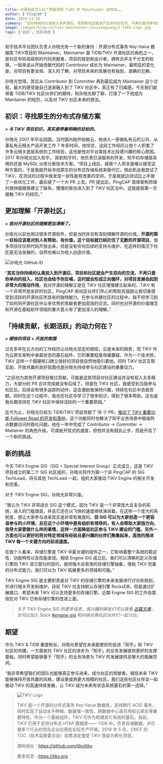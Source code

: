 ```yaml
---
title: 开源社区怎么玩？明星项目 TiKV 的 Maintainer 这样说……
author: ['PingCAP']
date: 2019-11-28
summary: “当你持续的认真投入到开源后，项目和社区就会产生双向的交流，不再只是你单向的投入，社区也会给予你反哺，这时就会形成正向循环，对项目发展会起到非常大的推动作用。”
image: /images/blog-cn/tikv-maintainer-sunxiaoguang/2-TiKV-Logo.jpg
tags: ['社区','社区动态']
---
```



知乎技术平台团队负责人孙晓光有一个新的身份：开源分布式事务 Key-Value 数据库 TiKV项目的 Maintainer。Maintainer 是 TiDB/TiKV 开源社区的角色之一，是社区中较高级别的代码贡献者，项目的规划和设计者，拥有合并主干分支的权限。一般来说从开始贡献代码的 Contributor 成长为 Maintainer，最明显的变化是，对项目有更全局、深入的了解，对项目未来的发展也有独到、准确的见解。

孙晓光觉得，其实从 Contributor 到 Committer 再到最后成为 Maintainer 这个过程，最大的感受是自己逐渐融入到了 TiKV 社区中，真正有了归属感。今天我们就带着 TiDB/TiKV 社区伙伴们的期待，和孙晓光聊了聊，打探了一下他成为 Maintainer 的经历，以及对 TiKV 社区未来的想法。

## 初识：寻找原生的分布式存储方案

***> 与 TiKV 项目初识，其实是带着明确的目标的。***

孙晓光 2007 年毕业回国，当时国内刚开始做云，他进入一家做私有云的公司，从事私有云相关产品开发工作 7 年多时间，他坦言，这段工作经历让他个人积累了许多云相关底层系统的工作经验，这也是他对平台类技术比较感兴趣的核心原因。2017 年孙晓光加入知乎。
刚到知乎时，他负责已读服务的开发，知乎的存储层采用的还是 MySQL 分库分表技术方案。“项目上线后，就我个人而言是难以接受这种方案的，于是我就开始寻找原生的分布式存储系统来替代它。借此机会我尝试了 TiKV，在测试的过程中我发现一些性能有改善的空间，于是我就边测试边上手做了一些优化工作，最后提了一个大 PR 上去。PR 提出后，PingCAP 首席架构师唐刘很快就跟我建立了联系，慢慢的我也进入到了 TiKV 社区当中。这就是我第一次接触 TiKV 的经历。”

## 更加理解「开源社区」


***> 我对开源社区的理解更加清晰了。***

孙晓光以前也用过很多开源软件，但是当时并没有深刻理解开源的价值。**开源的第一目标应该是对别人有帮助、有价值，这个目标就已经拦住了无数的开源项目**。很多项目仅仅把代码开放出来，但是没有任何后续的支持与维护，在这样的情况下社区是无法发展的，自然也难以为他人创造价值。

![孙晓光 GitHub ID](https://download.pingcap.com/images/blog/tikv-maintainer-sunxiaoguang/1-GitHub-ID.png)

“**其实当你持续的认真投入到开源后，项目和社区就会产生双向的交流，不再只是你单向的投入，社区也会给予你反哺，这时就会形成正向循环，对项目发展会起到非常大的推动作用**。我对开源的理解正是在 TiKV 社区慢慢建立起来的，TiKV 有一个非常开放友好的社区，PingCAP 和社区伙伴们热心的帮助及鼓励让我切身感受到活跃的开源社区所具有的独特魅力。在参与共建社区的过程中，我不但学习到了如何同开源社区中众多优秀的贡献者更加高效的交流，同时也对开源的价值理念和开源在基础软件领域的重大意义有了更加深入的理解。”

## 「持续贡献，长期活跃」的动力何在？

***> 硬核的项目 + 开放的氛围***

过去多年在云方向的工作经历让孙晓光坚定的相信，云是未来的趋势，而 TiKV 作为云原生架构中承载状态的基石组件，它的重要程度毋庸置疑。作为一个技术控，TiKV 这样一个既硬核口碑又很好的项目很自然地吸引着他。同时 TiKV 社区互帮互助、开放共赢的良好氛围也是孙晓光持续参与社区建设的重要动力。

“之前也为其他开源项目做过贡献，可能是这些项目对社区建设并没有投入太多精力，大部分的 PR 合并完成就没有后续了。但是在 TiKV 社区，我感受到当我参与社区后，后续会有很多追踪的动作，这会激励我保持兴趣，持续在社区中去做贡献。同时在这个过程中，我也在社区中学习了很多知识，得到了很多帮助，这也是我长期坚持在 TiKV 社区中保持活跃的一个重要原因。”

迄今为止，孙晓光已经为 TiDB/TiKV 项目贡献了 18 个 PR，[推动了 TiKV  重要功能 Follower Read 的开发和落地](https://pingcap.com/blog-cn/zhihu-the-story-of-contributing-to-tidb-community/)，这个功能同时也解决了知乎业务场景中极端热点数据访问的吞吐问题。他在一年中完成了 Contributor -> Committer -> Maitainer 的角色升级，可谓是开挂式的速度，但他并没有就此止步，而是开启了一个新的挑战。

## 新的挑战

今天 TiKV Engine SIG（SIG = Special Interest Group）正式成立，这是 TiKV 项目成立的第二个 SIG 社区组织，孙晓光将作为第一个非 PingCAP 的 SIG TechLead，将与其他 TechLead 一起，组织大家推动 TiKV Engine 的相关开发和完善。

对于 TiKV Engine SIG，孙晓光非常兴奋。

“我认为 TiKV 非常适合 SIG 这个模式，因为 TiKV 是一个非常庞大且复杂的系统，进入的门槛很高，并且它还在以飞快的速度继续演进着。在这样一个庞大的系统里，想让大家参与进来其实是非常有难度的。**但 SIG 可以为大家创造一个更容易参与的小环境，且在这个小环境中是有组织有领导的，有人会帮助大家指方向，指导大家要做什么样的事情，这样一方面降低社区参与 TiKV 建设的门槛，另外一方面也可以更好的将对特定领域有经验且感兴趣的伙伴们聚集起来，高效的推进 TiKV 每一个关键方向的前进速度。**

在我个人看来，存储引擎是 TiKV 中最关键的组件之一，它影响着整个系统的稳定性、功能特性以及性能表现。相信 Engine SIG 成立后，我们可以清晰的定义存储引擎同 TiKV 其它部分的契约，提供强大且易用的存储引擎抽象，借助 TiKV 完备的分布式能力，我们可以为 TiKV 拓展更多的领域和可能。”

TiKV Engine SIG 是主要职责是对 TiKV 的存储引擎的未来发展进行讨论和规划，并进行相关开发和维护。目前 TiKV 仅支持默认存储引擎 RocksDB，但是通过扩展接口，希望未来 TiKV 可以支持更多的存储引擎。近期 Engine SIG 的工作会围绕在对 TiKV 已有存储引擎的改进上面。

>*关于 TiKV Engine SIG  的更多信息，感兴趣的朋友们可以查看 [这篇文章](https://pingcap.com/blog-cn/tikv-engine-sig-introduction)，也可以加入 Slack [#engine-sig](https://tikv-wg.slack.com/?redir=%2Fmessages%2Fengine-sig
) 和孙晓光等社区伙伴们一起讨论。*

## 期望

作为 TiKV & TiDB 重度粉丝，孙晓光希望在未来能更好的促进「知乎」和 TiKV 社区的共建。一方面依托 TiKV 社区的进步为「知乎」的业务发展提供更好的支撑基础，同时希望能够基于「知乎」的业务场景为 TiKV 的发展提供足够大的施展空间。

“我非常希望我们的团队也能够真正参与进来，成为社区的贡献者。相信未来 TiKV 能够保持开放共赢的风格，建设更成熟更大规模的社区。我们这些社区伙伴会一起推动 TiKV 的高速持续发展，让 TiKV 成为未来有状态系统基石的第一选择。” 


>![TiKV Logo](https://download.pingcap.com/images/blog/tikv-maintainer-sunxiaoguang/2-TiKV-Logo.jpg)
>
>TiKV 是一个开源的分布式事务 Key-Value 数据库，支持跨行 ACID 事务，同时实现了自动水平伸缩、数据强一致性、跨数据中心高可用和云原生等重要特性。作为一个基础组件，TiKV 可作为构建其它系统的基石。目前，TiKV 已用于支持分布式 HTAP 数据库—— TiDB 中，负责存储数据，并已被多个行业的领先企业应用在实际生产环境。2019 年 5 月，CNCF 的 TOC（技术监督委员会）投票决定接受 TiKV 晋级为孵化项目。
>
>源码地址：https://github.com/tikv/tikv
>
>更多信息：https://tikv.org

